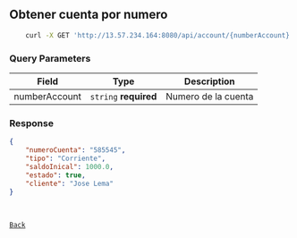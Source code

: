 ## Obtener cuenta por numero

```sh
    curl -X GET 'http://13.57.234.164:8080/api/account/{numberAccount}' 
```

### Query Parameters

| Field  | Type                  | Description                                               |
|--------|-----------------------|-----------------------------------------------------------|
| numberAccount | `string` **required** | Numero de la cuenta|

### Response

```json
{
    "numeroCuenta": "585545",
    "tipo": "Corriente",
    "saldoInical": 1000.0,
    "estado": true,
    "cliente": "Jose Lema"
}
```

<br>

[`Back`](../README.md)